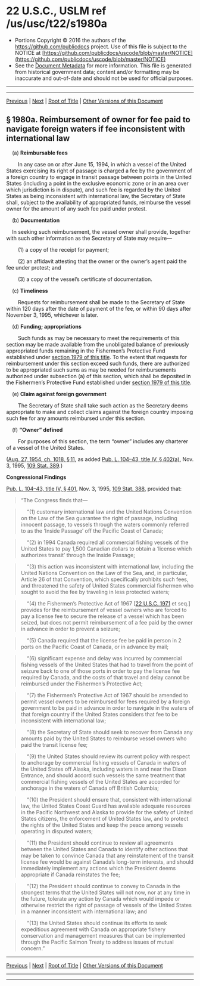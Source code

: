---
---

# 22 U.S.C., USLM ref /us/usc/t22/s1980a

* Portions Copyright © 2016 the authors of the https://github.com/publicdocs project.
  Use of this file is subject to the NOTICE at [https://github.com/publicdocs/uscode/blob/master/NOTICE](https://github.com/publicdocs/uscode/blob/master/NOTICE)
* See the [Document Metadata](././../../../..//README.md) for more information.
  This file is generated from historical government data; content and/or formatting may be inaccurate and out-of-date and should not be used for official purposes.

----------
----------

[Previous](./../../../..//us/usc/t22/ch25/m__us_usc_t22_s1980.md) | [Next](./../../../..//us/usc/t22/ch25/m__us_usc_t22_s1980b.md) | [Root of Title](./../../../../) | [Other Versions of this Document](https://publicdocs.github.io/go/links?ns=uslm&ref=%2Fus%2Fusc%2Ft22%2Fs1980a)

## § 1980a. Reimbursement of owner for fee paid to navigate foreign waters if fee inconsistent with international law

    (a) __Reimbursable fees__ 

        In any case on or after June 15, 1994, in which a vessel of the United States exercising its right of passage is charged a fee by the government of a foreign country to engage in transit passage between points in the United States (including a point in the exclusive economic zone or in an area over which jurisdiction is in dispute), and such fee is regarded by the United States as being inconsistent with international law, the Secretary of State shall, subject to the availability of appropriated funds, reimburse the vessel owner for the amount of any such fee paid under protest.

    (b) __Documentation__ 

    In seeking such reimbursement, the vessel owner shall provide, together with such other information as the Secretary of State may require—

        (1) a copy of the receipt for payment;

        (2) an affidavit attesting that the owner or the owner’s agent paid the fee under protest; and

        (3) a copy of the vessel’s certificate of documentation.

    (c) __Timeliness__ 

        Requests for reimbursement shall be made to the Secretary of State within 120 days after the date of payment of the fee, or within 90 days after November 3, 1995, whichever is later.

    (d) __Funding; appropriations__ 

        Such funds as may be necessary to meet the requirements of this section may be made available from the unobligated balance of previously appropriated funds remaining in the Fishermen’s Protective Fund established under [section 1979 of this title][/us/usc/t22/s1979]. To the extent that requests for reimbursement under this section exceed such funds, there are authorized to be appropriated such sums as may be needed for reimbursements authorized under subsection (a) of this section, which shall be deposited in the Fishermen’s Protective Fund established under [section 1979 of this title][/us/usc/t22/s1979].

    (e) __Claim against foreign government__ 

        The Secretary of State shall take such action as the Secretary deems appropriate to make and collect claims against the foreign country imposing such fee for any amounts reimbursed under this section.

    (f) __“Owner” defined__ 

        For purposes of this section, the term “owner” includes any charterer of a vessel of the United States.

([Aug. 27, 1954, ch. 1018, § 11][/us/act/1954-08-27/ch1018/s11], as added [Pub. L. 104–43, title IV, § 402(a)][/us/pl/104/43/s402/a], Nov. 3, 1995, [109 Stat. 389][/us/stat/109/389].)

 __Congressional Findings__ 

[Pub. L. 104–43, title IV, § 401][/us/pl/104/43/s401], Nov. 3, 1995, [109 Stat. 388][/us/stat/109/388], provided that: 

> “The Congress finds that—

>     “(1) customary international law and the United Nations Convention on the Law of the Sea guarantee the right of passage, including innocent passage, to vessels through the waters commonly referred to as the ‘Inside Passage’ off the Pacific Coast of Canada;

>     “(2) in 1994 Canada required all commercial fishing vessels of the United States to pay 1,500 Canadian dollars to obtain a ‘license which authorizes transit’ through the Inside Passage;

>     “(3) this action was inconsistent with international law, including the United Nations Convention on the Law of the Sea, and, in particular, Article 26 of that Convention, which specifically prohibits such fees, and threatened the safety of United States commercial fishermen who sought to avoid the fee by traveling in less protected waters;

>     “(4) the Fishermen’s Protective Act of 1967 \[[22 U.S.C. 1971][/us/usc/t22/s1971] et seq.\] provides for the reimbursement of vessel owners who are forced to pay a license fee to secure the release of a vessel which has been seized, but does not permit reimbursement of a fee paid by the owner in advance in order to prevent a seizure;

>     “(5) Canada required that the license fee be paid in person in 2 ports on the Pacific Coast of Canada, or in advance by mail;

>     “(6) significant expense and delay was incurred by commercial fishing vessels of the United States that had to travel from the point of seizure back to one of those ports in order to pay the license fee required by Canada, and the costs of that travel and delay cannot be reimbursed under the Fishermen’s Protective Act;

>     “(7) the Fishermen’s Protective Act of 1967 should be amended to permit vessel owners to be reimbursed for fees required by a foreign government to be paid in advance in order to navigate in the waters of that foreign country if the United States considers that fee to be inconsistent with international law;

>     “(8) the Secretary of State should seek to recover from Canada any amounts paid by the United States to reimburse vessel owners who paid the transit license fee;

>     “(9) the United States should review its current policy with respect to anchorage by commercial fishing vessels of Canada in waters of the United States off Alaska, including waters in and near the Dixon Entrance, and should accord such vessels the same treatment that commercial fishing vessels of the United States are accorded for anchorage in the waters of Canada off British Columbia;

>     “(10) the President should ensure that, consistent with international law, the United States Coast Guard has available adequate resources in the Pacific Northwest and Alaska to provide for the safety of United States citizens, the enforcement of United States law, and to protect the rights of the United States and keep the peace among vessels operating in disputed waters;

>     “(11) the President should continue to review all agreements between the United States and Canada to identify other actions that may be taken to convince Canada that any reinstatement of the transit license fee would be against Canada’s long-term interests, and should immediately implement any actions which the President deems appropriate if Canada reinstates the fee;

>     “(12) the President should continue to convey to Canada in the strongest terms that the United States will not now, nor at any time in the future, tolerate any action by Canada which would impede or otherwise restrict the right of passage of vessels of the United States in a manner inconsistent with international law; and

>     “(13) the United States should continue its efforts to seek expeditious agreement with Canada on appropriate fishery conservation and management measures that can be implemented through the Pacific Salmon Treaty to address issues of mutual concern.”

----------

[Previous](./../../../..//us/usc/t22/ch25/m__us_usc_t22_s1980.md) | [Next](./../../../..//us/usc/t22/ch25/m__us_usc_t22_s1980b.md) | [Root of Title](./../../../../) | [Other Versions of this Document](https://publicdocs.github.io/go/links?ns=uslm&ref=%2Fus%2Fusc%2Ft22%2Fs1980a)

----------
----------

[/us/usc/t22/s1979]: https://publicdocs.github.io/go/links?ns=uslm&ref=%2Fus%2Fusc%2Ft22%2Fs1979
[/us/usc/t22/s1979]: https://publicdocs.github.io/go/links?ns=uslm&ref=%2Fus%2Fusc%2Ft22%2Fs1979
[/us/act/1954-08-27/ch1018/s11]: https://publicdocs.github.io/go/links?ns=uslm&ref=%2Fus%2Fact%2F1954-08-27%2Fch1018%2Fs11
[/us/pl/104/43/s402/a]: https://publicdocs.github.io/go/links?ns=uslm&ref=%2Fus%2Fpl%2F104%2F43%2Fs402%2Fa
[/us/stat/109/389]: https://publicdocs.github.io/go/links?ns=uslm&ref=%2Fus%2Fstat%2F109%2F389
[/us/pl/104/43/s401]: https://publicdocs.github.io/go/links?ns=uslm&ref=%2Fus%2Fpl%2F104%2F43%2Fs401
[/us/stat/109/388]: https://publicdocs.github.io/go/links?ns=uslm&ref=%2Fus%2Fstat%2F109%2F388
[/us/usc/t22/s1971]: https://publicdocs.github.io/go/links?ns=uslm&ref=%2Fus%2Fusc%2Ft22%2Fs1971


